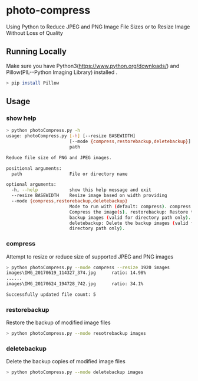 # photo-compress
Using Python to Reduce JPEG and PNG Image File Sizes or to Resize Image Without Loss of Quality

## Running Locally
Make sure you have Python3(https://www.python.org/downloads/) and Pillow(PIL--Python Imaging Library) installed .
```sh
> pip install Pillow
```

## Usage
### show help
```sh
> python photoCompress.py -h
usage: photoCompress.py [-h] [--resize BASEWIDTH]
                        [--mode {compress,restorebackup,deletebackup}]
                        path

Reduce file size of PNG and JPEG images.

positional arguments:
  path                  File or directory name

optional arguments:
  -h, --help            show this help message and exit
  --resize BASEWIDTH    Resize image based on width providing
  --mode {compress,restorebackup,deletebackup}
                        Mode to run with (default: compress). compress:
                        Compress the image(s). restorebackup: Restore the
                        backup images (valid for directory path only).
                        deletebackup: Delete the backup images (valid for
                        directory path only).
```

### compress
Attempt to resize or reduce size of supported JPEG and PNG images
```sh
> python photoCompress.py --mode compress --resize 1920 images
images\IMG_20170619_114327_374.jpg		ratio: 14.98%
......
images\IMG_20170624_194728_742.jpg		ratio: 34.1%

Successfully updated file count: 5
```

### restorebackup
Restore the backup of modified image files
```sh
> python photoCompress.py --mode resotrebackup images
```

### deletebackup
Delete the backup copies of modified image files
```sh
> python photoCompress.py --mode deletebackup images
```
